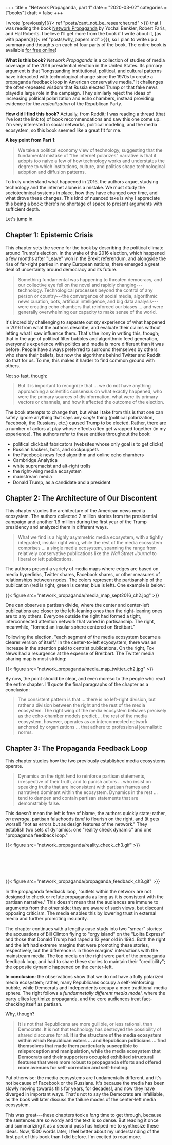 +++
title = "Network Propaganda, part 1"
date = "2020-03-02"
categories = ["books"]
draft = false
+++

I wrote [previously]({{< ref "posts/cant_not_be_researcher.md" >}}) that I was reading the book [Network Propaganda](https://www.oxfordscholarship.com/view/10.1093/oso/9780190923624.001.0001/oso-9780190923624) by Yochai Benkler, Robert Faris, and Hal Roberts. I believe I'll get more from the book if I write about it, [as with papers]({{< ref "posts/why_papers.md" >}}), so I plan to write up a summary and thoughts on each of four parts of the book. The entire book is available [for free online](https://www.oxfordscholarship.com/view/10.1093/oso/9780190923624.001.0001/oso-9780190923624)!

<!--more-->

**What is this book?** *Network Propaganda* is a collection of studies of media coverage of the 2016 presidential election in the United States. Its primary argument is that "longstanding institutional, political, and cultural patterns have interacted with technological change since the 1970s to create a propaganda feedback loop in American conservative media." It challenges the often-repeated wisdom that Russia elected Trump or that fake news played a large role in the campaign. They similarly reject the ideas of increasing political polarization and echo chambers, instead providing evidence for the *radicalization* of the Republican Party.

**How did I find this book?** Actually, from Reddit; I was reading a thread (that I've lost the link to) of book recommendations and saw this one come up. I'm very interested in social networks, political modeling, and the media ecosystem, so this book seemed like a great fit for me.

**A key point from Part 1**:

> We take a political economy view of technology, suggesting that the fundamental mistake of "the internet polarizes" narrative is that it adopts too naive a few of how technology works and understates the degree to which institutions, culture, and politics shape technological adoption and diffusion patterns. 

To truly understand what happened in 2016, the authors argue, studying technology and the internet alone is a mistake. We must study the sociotechnical systems in place, how they have changed over time, and what drove these changes. This kind of nuanced take is why I appreciate this being a book: there's no shortage of space to present arguments with sufficient depth.

Let's jump in.


## Chapter 1: Epistemic Crisis
This chapter sets the scene for the book by describing the political climate around Trump's election. In the wake of the 2016 election, which happened a few months after "Leave" won in the Brexit referendum, and alongside the rise of far-right parties in many European nations, there emerged a great deal of uncertainty around democracy and its future.

> Something fundamental was happening to threaten democracy, and our collective eye fell on the novel and rapidly changing---technology. Technological processes beyond the control of any person or country---the convergence of social media, algorithmic news curation, bots, artificial intelligence, and big data analysis---were creating echo chambers that reinforced our biases ... and were generally overwhelming our capacity to make sense of the world.

It's incredibly challenging to separate out *my* experience of what happened in 2016 from what the authors describe, and evaluate their claims without letting what I saw influence them. That's the irony in writing this, though; that in the age of political filter bubbles and algorithmic feed generation, everyone's experience with politics and media is more different than it was before. People have always preferred to surround themselves by others who share their beliefs, but now the algorithms behind Twitter and Reddit do that for us. To me, this makes it harder to find common ground with others.

Not so fast, though:

> But it is important to recognize that ... we do not have anything approaching a scientific consensus on what exactly happened, who were the primary sources of disinformation, what were its primary vectors or channels, and how it affected the outcome of the election.

The book attempts to change that, but what I take from this is that one can safely ignore anything that says any *single* thing (political polarization, Facebook, the Russians, etc.) caused Trump to be elected. Rather, there are a number of actors at play whose effects often get wrapped together (in my experience). The authors refer to these entities throughout the book:

 * political clickbait fabricators (websites whose only goal is to get clicks)
 * Russian hackers, bots, and sockpuppets
 * the Facebook news feed algorithm and online echo chambers
 * Cambridge Analytica
 * white supremacist and alt-right trolls
 * the right-wing media ecosystem
 * mainstream media
 * Donald Trump, as a candidate and a president


## Chapter 2: The Architecture of Our Discontent
This chapter studies the architecture of the American news media ecosystem. The authors collected 2 million stories from the presidential campaign and another 1.9 million during the first year of the Trump presidency and analyzed them in different ways.

> What we find is a highly asymmetric media ecosystem, with a tightly integrated, insular right wing, while the rest of the media ecosystem comprises ... a single media ecosystem, spanning the range from relatively conservative publications like the *Wall Street Journal* to liberal or left publications.

The authors present a variety of media maps where edges are based on media hyperlinks, Twitter shares, Facebook shares, or other measures of relationships between nodes. The colors represent the partisanship of the publication (red is right, green is center, blue is left). One example is below:

{{< figure src="network_propaganda/media_map_sept2016_ch2.jpg" >}}

One can observe a partisan divide, where the center and center-left publications are closer to the left-leaning ones than the right-leaning ones are to any others. Everyone outside the right had formed a tight, interconnected attention network that varied in partisanship. The right, meanwhile, "formed an insular sphere centered on Breitbart."

Following the election, "each segment of the media ecosystem became a clearer version of itself." In the center-to-left ecyosystem, there was an increase in the attention paid to centrist publications. On the right, Fox News had a resurgence at the expense of Breitbart. The Twitter media sharing map is most striking:

{{< figure src="network_propaganda/media_map_twitter_ch2.jpg" >}}

By now, the point should be clear, and even moreso to the people who read the entire chapter. I'll quote the final paragraphs of the chapter as a conclusion:

> The consistent pattern is that ... there is no left-right division, but rather a division between the right and the rest of the media ecosystem. The right wing of the media ecosystem behaves precisely as the echo-chamber models predict ... the rest of the media ecosystem, however, operates as an interconnected network anchored by organizations ... that adhere to professional journalistic norms.


## Chapter 3: The Propaganda Feedback Loop
This chapter studies how the two previously established media ecosystems operate. 

> Dynamics on the right tend to reinforce partisan statements, irrespective of their truth, and to punish actors ... who insist on speaking truths that are inconsistent with partisan frames and narratives dominant within the ecosystem. Dynamics in the rest ... tend to dampen and contain partisan statements that are demonstrably false.

This doesn't mean the left is free of blame, the authors quickly state; rather, *on average*, partisan falsehoods *tend* to flourish on the right, and (it gets worse!) "not as errors but as design features of the network." They establish two sets of dynamics: one "reality check dynamic" and one "propaganda feedback loop."

{{< figure src="network_propaganda/reality_check_ch3.gif" >}}

<br><br><br><br>

{{< figure src="network_propaganda/propaganda_feedback_ch3.gif" >}}

In the propaganda feedback loop, "outlets within the network are not designed to check or refute propaganda as long as it is consistent with the partisan narrative." This doesn't mean that the audiences are immune to arguments from the other side; they are aware of such views, but discount opposing criticism. The media enables this by lowering trust in external media and further promoting insularity.

The chapter continues with a lengthy case study into two "smear" stories: the accusations of Bill Clinton flying to "orgy island" on the "Lolita Express" and those that Donald Trump had raped a 13 year old in 1994. Both the right and the left had extreme margins that were promoting these stories, respectively, but the difference is in those margins' interactions with the mainstream media. The top media on the right were part of the propaganda feedback loop, and had to share these stories to maintain their "credibility"; the opposite dynamic happened on the center-left.

**In conclusion**: the observations show that we do not have a fully polarized media ecosystem; rather, many Republicans occupy a self-reinforcing bubble, while Democrats and Independents occupy a more traditional media sphere. The right follows a *fundamnetally different media model*, where the party elites legitimize propaganda, and the core audiences treat fact-checking itself as partisan. 

Why, though? 

> It is not that Republicans are more gullible, or less rational, than Democrats. It is not that technology has destroyed the possibility of shared discourse for all. **It is the structure of the media ecosystem within which Republican voters ... and Republican politicians ... find themselves that made them particularly susceptible to misperception and manipulation, while the media ecosystem that Democrats and their supporters occupied exhibited structural features that were more robust to propaganda efforts and offered more avenues for self-correction and self-healing.** 

Put otherwise: the media ecosystems are fundamentally different, and it's not because of Facebook or the Russians. It's because the media has been slowly moving towards this for years, for decades!, and now they have diverged in important ways. That's not to say the Democrats are infalliable, as the book will later discuss the failure modes of the center-left media ecosystem.

This was great---these chapters took a *long* time to get through, because the sentences are so wordy and the text is so dense. But reading it once and summarizing it as a second pass has helped me to synthesize these ideas. Now, 1500 words later, I feel better about my understanding of the first part of this book than I did before. I'm excited to read more.


